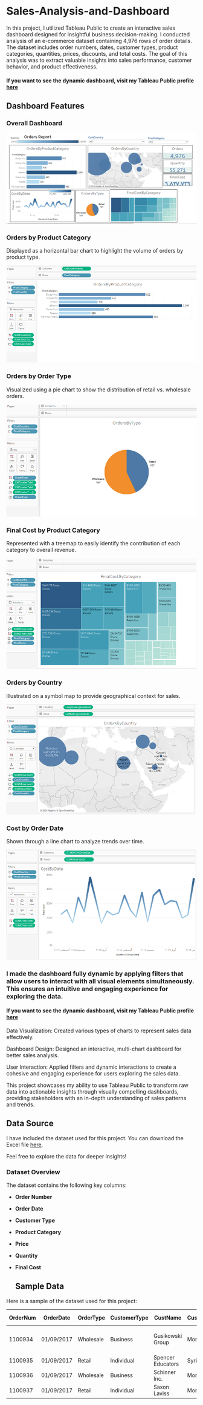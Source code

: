# Sales-Analysis-and-Dashboard
In this project, I utilized Tableau Public to create an interactive sales dashboard designed for insightful business decision-making. I conducted analysis of an e-commerce dataset containing 4,976 rows of order details. The dataset includes order numbers, dates, customer types, product categories, quantities, prices, discounts, and total costs. The goal of this analysis was to extract valuable insights into sales performance, customer behavior, and product effectiveness.

#### If you want to see the dynamic dashboard, visit my Tableau Public profile [here](https://public.tableau.com/views/Book1_17275457178010/Dashboard1?:language=en-US&:sid=&:redirect=auth&:display_count=n&:origin=viz_share_link)


## Dashboard Features
### Overall Dashboard

![](SalesDshboard.png)

### Orders by Product Category
Displayed as a horizontal bar chart to highlight the volume of orders by product type.

![](1.png)

### Orders by Order Type
Visualized using a pie chart to show the distribution of retail vs. wholesale orders.

![](2.png)

### Final Cost by Product Category
Represented with a treemap to easily identify the contribution of each category to overall revenue.

![](3.png)

### Orders by Country
Illustrated on a symbol map to provide geographical context for sales.

![](4.png)

### Cost by Order Date
Shown through a line chart to analyze trends over time.

![](5.png)

### I made the dashboard fully dynamic by applying filters that allow users to interact with all visual elements simultaneously. This ensures an intuitive and engaging experience for exploring the data.

#### If you want to see the dynamic dashboard, visit my Tableau Public profile [here](https://public.tableau.com/views/Book1_17275457178010/Dashboard1?:language=en-US&:sid=&:redirect=auth&:display_count=n&:origin=viz_share_link)



Data Visualization: Created various types of charts to represent sales data effectively.

Dashboard Design: Designed an interactive, multi-chart dashboard for better sales analysis.

User Interaction: Applied filters and dynamic interactions to create a cohesive and engaging experience for users exploring the sales data.

This project showcases my ability to use Tableau Public to transform raw data into actionable insights through visually compelling dashboards, providing stakeholders with an in-depth understanding of sales patterns and trends.


## Data Source

I have included the dataset used for this project. You can download the Excel file [here](https://github.com/Israa-Idris/Sales-Analysis-and-Dashboard/raw/refs/heads/main/Sales.xlsx).

Feel free to explore the data for deeper insights!


### Dataset Overview

The dataset contains the following key columns:
- **Order Number**
- **Order Date**
- **Customer Type**
- **Product Category**
- **Price**
- **Quantity**
- **Final Cost**

  ## Sample Data

Here is a sample of the dataset used for this project:

| OrderNum | OrderDate   | OrderType | CustomerType | CustName              | CustCountry | CustCity                     | ProdCategory   | ProdNumber | ProdName                      | Quantity | Price   | Discount | Total Cost |
|----------|-------------|-----------|--------------|-----------------------|-------------|------------------------------|-----------------|------------|-------------------------------|----------|---------|----------|------------|
| 1100934  | 01/09/2017  | Wholesale  | Business      | Gusikowski Group      | Morocco     | Douar Oulad Amer Leqliaa     | Blueprints       | BP102      | Bsquare Robot Blueprint        | 10       | $8.99   | $1.80    | $88.10     |
| 1100935  | 01/09/2017  | Retail     | Individual    | Spencer Educators     | Syria       | Jindayris                    | Drone Kits       | DK204      | BYOD-300                      | 2        | $89.00  | 0        | $178.00    |
| 1100936  | 01/09/2017  | Wholesale  | Business      | Schinner Inc.        | Morocco     | Ksar Lmajaz                  | Training Videos   | TV801      | Aerial Security                | 10       | $36.99  | $7.40    | $362.50    |
| 1100937  | 01/09/2017  | Retail     | Individual    | Saxon Laviss         | Morocco     | Mzefroune                    | Robot Kits       | RK602      | BYOR-1000                     | 1        | $189.00 | 0        | $189.00    |


